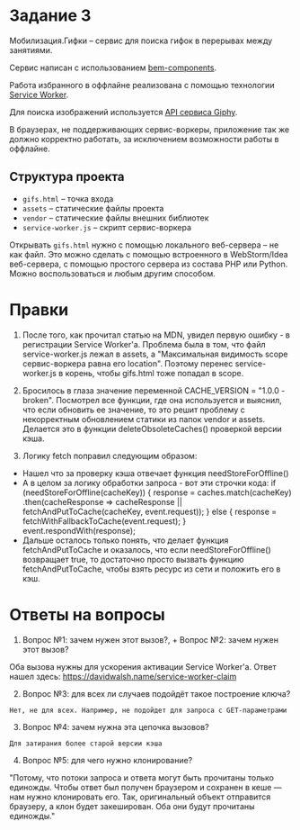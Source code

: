 # Задание 3

Мобилизация.Гифки – сервис для поиска гифок в перерывах между занятиями.

Сервис написан с использованием [bem-components](https://ru.bem.info/platform/libs/bem-components/5.0.0/).

Работа избранного в оффлайне реализована с помощью технологии [Service Worker](https://developer.mozilla.org/ru/docs/Web/API/Service_Worker_API/Using_Service_Workers).

Для поиска изображений используется [API сервиса Giphy](https://github.com/Giphy/GiphyAPI).

В браузерах, не поддерживающих сервис-воркеры, приложение так же должно корректно работать,
за исключением возможности работы в оффлайне.

## Структура проекта

  * `gifs.html` – точка входа
  * `assets` – статические файлы проекта
  * `vendor` –  статические файлы внешних библиотек
  * `service-worker.js` – скрипт сервис-воркера

Открывать `gifs.html` нужно с помощью локального веб-сервера – не как файл.
Это можно сделать с помощью встроенного в WebStorm/Idea веб-сервера, с помощью простого сервера
из состава PHP или Python. Можно воспользоваться и любым другим способом.

# Правки
1. После того, как прочитал статью на MDN, увидел первую ошибку - в регистрации Service Worker'а. Проблема была в том, что файл service-worker.js лежал в assets, а "Максимальная видимость scope сервис-воркера равна его location". Поэтому перенес service-worker.js в корень, чтобы gifs.html тоже попадал в scope.

2. Бросилось в глаза значение переменной CACHE_VERSION = "1.0.0 - broken". Посмотрел все функции, где она используется и выяснил, что если обновить ее значение, то это решит проблему с некорректным обновлением статики из папок vendor и assets. Делается это в функции deleteObsoleteCaches() проверкой версии кэша.

3. Логику fetch поправил следующим образом:
  - Нашел что за проверку кэша отвечает функция needStoreForOffline()
  - А в целом за логику обработки запроса  - вот эти строчки кода:
    if (needStoreForOffline(cacheKey)) {
        response = caches.match(cacheKey)
          .then(cacheResponse => cacheResponse || fetchAndPutToCache(cacheKey, event.request));
        } else {
            response = fetchWithFallbackToCache(event.request);
            }
        event.respondWith(response);
  - Дальше осталось только понять, что делает функция fetchAndPutToCache и оказалось, что если needStoreForOffline() возвращает true, то достаточно просто вызвать функцию fetchAndPutToCache, чтобы взять ресурс из сети и положить его в кэш.

# Ответы на вопросы
  1. Вопрос №1: зачем нужен этот вызов?, + Вопрос №2: зачем нужен этот вызов?

  Оба вызова нужны для ускорения активации Service Worker'а. Ответ нашел здесь: https://davidwalsh.name/service-worker-claim

  2. Вопрос №3: для всех ли случаев подойдёт такое построение ключа?

    Нет, не для всех. Например, не подойдет для запроса с GET-параметрами

  3. Вопрос №4: зачем нужна эта цепочка вызовов?

    Для затирания более старой версии кэша
  4. Вопрос №5: для чего нужно клонирование?

  "Потому, что потоки запроса и ответа могут быть прочитаны только единожды. Чтобы ответ был получен браузером и сохранен в кеше — нам нужно клонировать его. Так, оригинальный объект отправится браузеру, а клон будет закеширован. Оба они будут прочитаны единожды."
